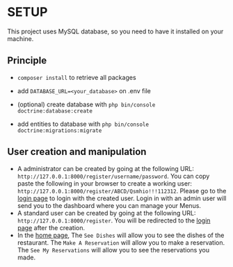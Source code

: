 # SETUP
This project uses MySQL database, so you need to have it installed on your machine.

## Principle

- `composer install` to retrieve all packages

- add `DATABASE_URL=<your_database>` on .env file

- (optional) create database with `php bin/console doctrine:database:create`

- add entities to database with `php bin/console doctrine:migrations:migrate`

## User creation and manipulation

- A administrator can be created by going at the following URL: `http://127.0.0.1:8000/register/username/password`. You can copy paste the following in your browser to create a working user: `http://127.0.0.1:8000/register/ABCD/Qsmhio!!!112312`. Please go to the [login page](http://127.0.0.1:8000/login) to login with the created user. Login in with an admin user will send you to the dashboard where you can manage your Menus.
- A standard user can be created by going at the following URL: `http://127.0.0.1:8000/register`. You will be redirected to the [login page](http://127.0.0.1:8000/login) after the creation.
- In the [home page](http://127.0.0.1:8000/), The `See Dishes` will allow you to see the dishes of the restaurant. The `Make A Reservation` will allow you to make a reservation. The `See My Reservations` will allow you to see the reservations you made.
